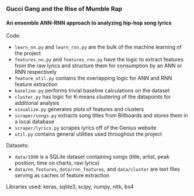 ### Gucci Gang and the Rise of Mumble Rap
#### An ensemble ANN-RNN approach to analyzing hip-hop song lyrics

Code:
- `learn_nn.py` and `learn_rnn.py` are the bulk of the machine learning of the project
- `features_nn.py` and `features_rnn.py` have the logic to extract features from the raw lyrics and structure them for consumption by an ANN or RNN respectively
- `feature_util.py` contains the overlapping logic for ANN and RNN feature extraction
- `baseline.py` performs trivial baseline calculations on the dataset
- `cluster.py` has logic for K-means clustering of the datapoints for additional analysis
- `visualize.py` generates plots of features and clusters
- `scraper/songs.py` extracts song titles from Billboards and stores them in a local database
- `scraper/lyrics.py` scrapes lyrics off of the Genius website
- `util.py` contains general utilities used throughout the project

Datasets:
- `data/1990` is a SQLite dataset containing songs (title, artist, peak position, time on charts, raw lyrics)
- `data/nn_features`, `data/rnn_features`, and `data/cluster` are text files serving as caches of feature extraction

Libraries used: keras, sqlite3, scipy, numpy, nltk, bs4
